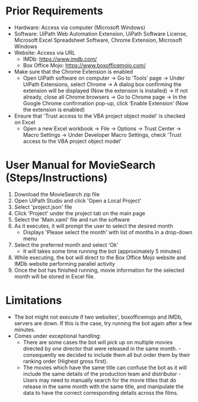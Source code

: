 # Prior Requirements
- Hardware: Access via computer (Microsoft Windows)
- Software: UiPath Web Automation Extension, UiPath Software License, Microsoft Excel Spreadsheet Software, Chrome Extension, Microsoft Windows
- Website: Access via URL
  - IMDb: https://www.imdb.com/
  - Box Office Mojo: https://www.boxofficemojo.com/
- Make sure that the Chrome Extension is enabled
  - Open UiPath software on computer → Go to ‘Tools’ page → Under UiPath Extensions, select Chrome → A dialog box confirming the extension will be displayed (Now the extension is installed)  → If not already, close all Chrome browsers → Go to Chrome page → In the Google Chrome confirmation pop-up, click ‘Enable Extension’ (Now the extension is enabled)
- Ensure that 'Trust access to the VBA project object model' is checked on Excel
  - Open a new Excel workbook →  File →  Options →  Trust Center →  Macro Settings →  Under Developer Macro Settings, check 'Trust access to the VBA project object model'


# User Manual for MovieSearch (Steps/Instructions)
  1. Download the MovieSearch zip file
  2. Open UiPath Studio and click 'Open a Local Project'
  3. Select 'project.json' file
  4. Click 'Project' under the project tab on the main page
  5. Select the 'Main.xaml' file and run the software
  6. As it executes, it will prompt the user to select the desired month
      - Displays 'Please select the month' with list of months in a drop-down menu
  7. Select the preferred month and select ‘Ok’
      - It will takes some time running the bot (approximately 5 minutes)
  8. While executing, the bot will direct to the Box Office Mojo website and IMDb website performing parallel activity
  9. Once the bot has finished running, movie information for the selected month will be stored in Excel file.


# Limitations
- The bot might not execute if two websites', boxofficemojo and IMDb, servers are down. If this is the case, try running the bot again after a few minutes.
- Comes under exceptional handling:	
    - There are some cases the bot will pick up on multiple movies directed by one director that were released in the same month. - consequently we decided to include them all but order them by their ranking order (Highest gross first).
    - The movies which have the same title can confuse the bot as it will include the same details of the production team and distributor - Users may need to manually search for the movie titles that do release in the same month with the same title, and manipulate the data to have the correct corresponding details across the films.

